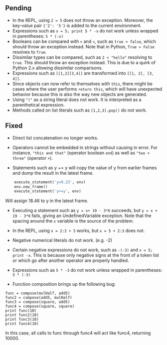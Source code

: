 ## Pending

- In the REPL, using ``2 = 5`` does not throw an exception. Moreover, the key-value pair ``{'2': '5'}`` is added to the current environment.
- Expressions such as ``x = 5; print 5 * -x`` do not work unless wrapped in parentheses: ``5 * (-x)``
- Booleans can be compared with ``>`` and ``<``, such as ``true > false``, which should throw an exception instead. Note that in Python, ``True > False`` resolves to ``True``.
- Dissimilar types can be compared, such as ``2 < "hello"`` resolving to ``true``. This should throw an exception instead. This is due to a quirk of Python 2.x allowing dissimilar comparisons.
- Expressions such as ``[[1,2][3,4]]`` are transformed into ``[[1, 2], [3, 4]]``.
- Since objects can now refer to themselves with ``this``, there might be cases where the user performs ``return this``, which will have unexpected behavior because this is also the way new objects are generated.
- Using ``"("`` as a string literal does not work. It is interpreted as a parenthetical expression.
- Methods called on list literals such as ``[1,2,3].pop()`` do not work.

## Fixed

- Direct list concatenation no longer works.

- Operators cannot be embedded in strings without causing in error. For instance, ``"this and that"`` (operator boolean ``and``) as well as ``"two + three"`` (operator ``+``).

- Statements such as y += y will copy the value of y from earlier frames and dump the result in the latest frame.

```python
    execute_statement('y=9.23', env)
    env.new_frame()
    execute_statement('y+=y', env)
```

Will assign 18.46 to y in the latest frame.

- Executing a statement such as ``y = x+ 19 - 3*6`` succeeds, but ``y = x + 19 - 3*6`` fails, giving an UndefinedVariable exception. Note that the spacing around the ``x`` variable is the source of the problem.

- In the REPL, using ``x = 2:3 + 5`` works, but ``x = 5 + 2:3`` does not.

- Negative numerical literals do not work. (e.g. -2)

- Certain negative expressions do not work, such as ``-(-3)`` and ``x = 5; print -x``. This is because only negative signs at the front of a token list or which go after another operator are properly handled.

- Expressions such as ``5 * -3`` do not work unless wrapped in parentheses: ``5 * (-3)``

- Function composition brings up the following bug:

```
func = compose(mulHalf, add5)
func2 = compose(add5, mulHalf)
func3 = compose(square, add5)
func4 = compose(square, square)
print func(10)
print func2(10)
print func3(10)
print func4(10)
```

In this case, all calls to func through func4 will act like func4, returning 10000.
